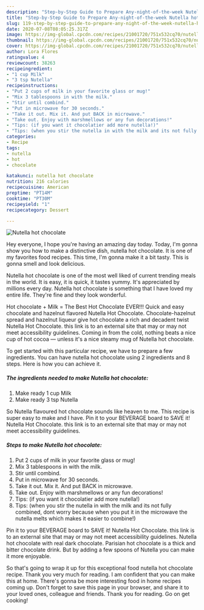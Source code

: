 ```yaml
---
description: "Step-by-Step Guide to Prepare Any-night-of-the-week Nutella hot chocolate"
title: "Step-by-Step Guide to Prepare Any-night-of-the-week Nutella hot chocolate"
slug: 119-step-by-step-guide-to-prepare-any-night-of-the-week-nutella-hot-chocolate
date: 2020-07-08T08:05:25.317Z
image: https://img-global.cpcdn.com/recipes/21001720/751x532cq70/nutella-hot-chocolate-recipe-main-photo.jpg
thumbnail: https://img-global.cpcdn.com/recipes/21001720/751x532cq70/nutella-hot-chocolate-recipe-main-photo.jpg
cover: https://img-global.cpcdn.com/recipes/21001720/751x532cq70/nutella-hot-chocolate-recipe-main-photo.jpg
author: Lora Flores
ratingvalue: 4
reviewcount: 38263
recipeingredient:
- "1 cup Milk"
- "3 tsp Nutella"
recipeinstructions:
- "Put 2 cups of milk in your favorite glass or mug!"
- "Mix 3 tablespoons in with the milk."
- "Stir until combind."
- "Put in microwave for 30 seconds."
- "Take it out. Mix it. And put BACK in microwave."
- "Take out. Enjoy with marshmellows or any fun decorations!"
- "Tips: (if you want it chocolatier add more nutella!)"
- "Tips: (when you stir the nutella in with the milk and its not fully combined, dont worry because when you put it in the microwave the nutella melts which makes it easier to combine!)"
categories:
- Recipe
tags:
- nutella
- hot
- chocolate

katakunci: nutella hot chocolate 
nutrition: 216 calories
recipecuisine: American
preptime: "PT14M"
cooktime: "PT30M"
recipeyield: "1"
recipecategory: Dessert

---
```



![Nutella hot chocolate](https://img-global.cpcdn.com/recipes/21001720/751x532cq70/nutella-hot-chocolate-recipe-main-photo.jpg)

Hey everyone, I hope you're having an amazing day today. Today, I'm gonna show you how to make a distinctive dish, nutella hot chocolate. It is one of my favorites food recipes. This time, I'm gonna make it a bit tasty. This is gonna smell and look delicious.

Nutella hot chocolate is one of the most well liked of current trending meals in the world. It is easy, it is quick, it tastes yummy. It's appreciated by millions every day. Nutella hot chocolate is something that I have loved my entire life. They're fine and they look wonderful.

Hot chocolate + Milk = The Best Hot Chocolate EVER!!! Quick and easy chocolate and hazelnut flavored Nutella Hot Chocolate. Chocolate-hazelnut spread and hazelnut liqueur give hot chocolate a rich and decadent twist Nutella Hot Chocolate. this link is to an external site that may or may not meet accessibility guidelines. Coming in from the cold, nothing beats a nice cup of hot cocoa — unless it&#39;s a nice steamy mug of Nutella hot chocolate.


To get started with this particular recipe, we have to prepare a few ingredients. You can have nutella hot chocolate using 2 ingredients and 8 steps. Here is how you can achieve it.

<!--inarticleads1-->

##### The ingredients needed to make Nutella hot chocolate:

1. Make ready 1 cup Milk
1. Make ready 3 tsp Nutella


So Nutella flavoured hot chocolate sounds like heaven to me. This recipe is super easy to make and I have. Pin it to your BEVERAGE board to SAVE it! Nutella Hot Chocolate. this link is to an external site that may or may not meet accessibility guidelines. 

<!--inarticleads2-->

##### Steps to make Nutella hot chocolate:

1. Put 2 cups of milk in your favorite glass or mug!
1. Mix 3 tablespoons in with the milk.
1. Stir until combind.
1. Put in microwave for 30 seconds.
1. Take it out. Mix it. And put BACK in microwave.
1. Take out. Enjoy with marshmellows or any fun decorations!
1. Tips: (if you want it chocolatier add more nutella!)
1. Tips: (when you stir the nutella in with the milk and its not fully combined, dont worry because when you put it in the microwave the nutella melts which makes it easier to combine!)


Pin it to your BEVERAGE board to SAVE it! Nutella Hot Chocolate. this link is to an external site that may or may not meet accessibility guidelines. Nutella hot chocolate with real dark chocolate. Parisian hot chocolate is a thick and bitter chocolate drink. But by adding a few spoons of Nutella you can make it more enjoyable. 

So that's going to wrap it up for this exceptional food nutella hot chocolate recipe. Thank you very much for reading. I am confident that you can make this at home. There's gonna be more interesting food in home recipes coming up. Don't forget to save this page in your browser, and share it to your loved ones, colleague and friends. Thank you for reading. Go on get cooking!

